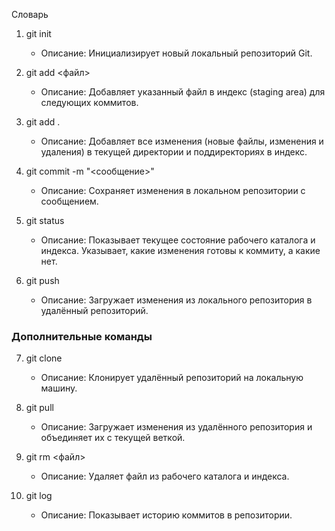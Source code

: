 Словарь
1. git init
   - Описание: Инициализирует новый локальный репозиторий Git.

2. git add <файл>
   - Описание: Добавляет указанный файл в индекс (staging area) для следующих коммитов.

3. git add .
   - Описание: Добавляет все изменения (новые файлы, изменения и удаления) в текущей директории и поддиректориях в индекс.

4. git commit -m "<сообщение>"
   - Описание: Сохраняет изменения в локальном репозитории с сообщением.

5. git status
   - Описание: Показывает текущее состояние рабочего каталога и индекса. Указывает, какие изменения готовы к коммиту, а какие нет.

6. git push <remote> <branch>
   - Описание: Загружает изменения из локального репозитория в удалённый репозиторий.

### Дополнительные команды

7. git clone <url>
   - Описание: Клонирует удалённый репозиторий на локальную машину.

8. git pull <remote> <branch>
   - Описание: Загружает изменения из удалённого репозитория и объединяет их с текущей веткой.

9. git rm <файл>
   - Описание: Удаляет файл из рабочего каталога и индекса.
   
10. git log
    - Описание: Показывает историю коммитов в репозитории.
    
